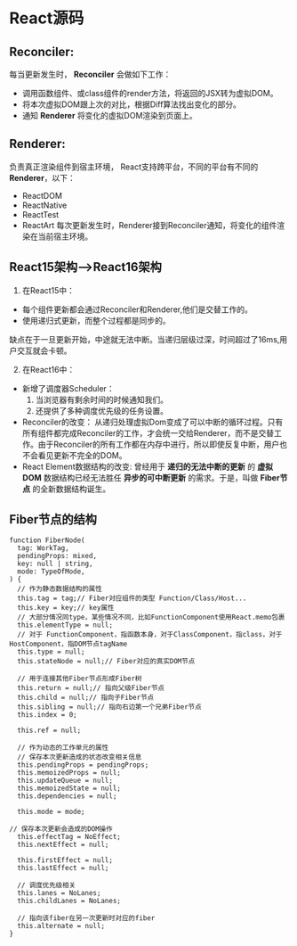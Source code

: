 # React源码

## Reconciler:
每当更新发生时， __Reconciler__ 会做如下工作：
* 调用函数组件、或class组件的render方法，将返回的JSX转为虚拟DOM。
* 将本次虚拟DOM跟上次的对比，根据Diff算法找出变化的部分。
* 通知 __Renderer__ 将变化的虚拟DOM渲染到页面上。

## Renderer:
负责真正渲染组件到宿主环境，
React支持跨平台，不同的平台有不同的 __Renderer__，以下：
* ReactDOM
* ReactNative
* ReactTest
* ReactArt
每次更新发生时，Renderer接到Reconciler通知，将变化的组件渲染在当前宿主环境。

## React15架构-->React16架构
1. 在React15中：
* 每个组件更新都会通过Reconciler和Renderer,他们是交替工作的。
* 使用递归式更新，而整个过程都是同步的。

缺点在于一旦更新开始，中途就无法中断。当递归层级过深，时间超过了16ms,用户交互就会卡顿。

2. 在React16中：
* 新增了调度器Scheduler：
  1. 当浏览器有剩余时间的时候通知我们。
  2. 还提供了多种调度优先级的任务设置。
* Reconciler的改变：
  从递归处理虚拟Dom变成了可以中断的循环过程。只有所有组件都完成Reconciler的工作，才会统一交给Renderer，而不是交替工作。由于Reconciler的所有工作都在内存中进行，所以即使反复中断，用户也不会看见更新不完全的DOM。
* React Element数据结构的改变:
  曾经用于 __递归的无法中断的更新__ 的 __虚拟DOM__ 数据结构已经无法胜任 __异步的可中断更新__ 的需求。于是，叫做 __Fiber节点__ 的全新数据结构诞生。

## Fiber节点的结构
```
function FiberNode(
  tag: WorkTag,
  pendingProps: mixed,
  key: null | string,
  mode: TypeOfMode,
) {
  // 作为静态数据结构的属性
  this.tag = tag;// Fiber对应组件的类型 Function/Class/Host...
  this.key = key;// key属性
  // 大部分情况同type，某些情况不同，比如FunctionComponent使用React.memo包裹
  this.elementType = null;
  // 对于 FunctionComponent，指函数本身，对于ClassComponent，指class，对于HostComponent，指DOM节点tagName
  this.type = null;
  this.stateNode = null;// Fiber对应的真实DOM节点

  // 用于连接其他Fiber节点形成Fiber树
  this.return = null;// 指向父级Fiber节点
  this.child = null;// 指向子Fiber节点
  this.sibling = null;// 指向右边第一个兄弟Fiber节点
  this.index = 0;

  this.ref = null;

  // 作为动态的工作单元的属性
  // 保存本次更新造成的状态改变相关信息
  this.pendingProps = pendingProps;
  this.memoizedProps = null;
  this.updateQueue = null;
  this.memoizedState = null;
  this.dependencies = null;

  this.mode = mode;

// 保存本次更新会造成的DOM操作
  this.effectTag = NoEffect;
  this.nextEffect = null;

  this.firstEffect = null;
  this.lastEffect = null;

  // 调度优先级相关
  this.lanes = NoLanes;
  this.childLanes = NoLanes;

  // 指向该fiber在另一次更新时对应的fiber
  this.alternate = null;
}
```
